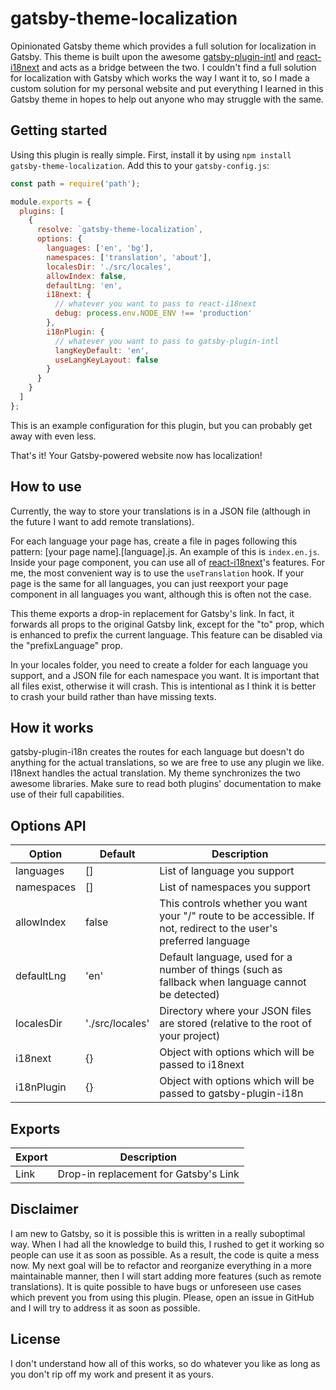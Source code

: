 # gatsby-theme-localization
Opinionated Gatsby theme which provides a full solution for localization in Gatsby. This theme is built upon the awesome [gatsby-plugin-intl](https://www.npmjs.com/package/gatsby-plugin-i18n) and [react-i18next](https://react.i18next.com/) and acts as a bridge between the two. I couldn't find a full solution for localization with Gatsby which works the way I want it to, so I made a custom solution for my personal website and put everything I learned in this Gatsby theme in hopes to help out anyone who may struggle with the same.

## Getting started
Using this plugin is really simple. First, install it by using `npm install gatsby-theme-localization`.
Add this to your `gatsby-config.js`:
```javascript
const path = require('path');

module.exports = {
  plugins: [
    {
      resolve: `gatsby-theme-localization`,
      options: {
        languages: ['en', 'bg'],
        namespaces: ['translation', 'about'],
        localesDir: './src/locales',
        allowIndex: false,
        defaultLng: 'en',
        i18next: {
          // whatever you want to pass to react-i18next
          debug: process.env.NODE_ENV !== 'production'
        },
        i18nPlugin: {
          // whatever you want to pass to gatsby-plugin-intl
          langKeyDefault: 'en',
          useLangKeyLayout: false
        }
      }
    }
  ]
};
```

This is an example configuration for this plugin, but you can probably get away with even less.

That's it! Your Gatsby-powered website now has localization!

## How to use
Currently, the way to store your translations is in a JSON file (although in the future I want to add remote translations).

For each language your page has, create a file in pages following this pattern: [your page name].[language].js.
An example of this is `index.en.js`. Inside your page component, you can use all of [react-i18next](https://react.i18next.com/)'s features. For me, the most convenient way is to use the `useTranslation` hook. If your page is the same for all languages, you can just reexport your page component in all languages you want, although this is often not the case.

This theme exports a drop-in replacement for Gatsby's link. In fact, it forwards all props to the original Gatsby link, except for the "to" prop, which is enhanced to prefix the current language. This feature can be disabled via the "prefixLanguage" prop.

In your locales folder, you need to create a folder for each language you support, and a JSON file for each namespace you want. It is important that all files exist, otherwise it will crash. This is intentional as I think it is better to crash your build rather than have missing texts.

## How it works
gatsby-plugin-i18n creates the routes for each language but doesn't do anything for the actual translations, so we are free to use any plugin we like. I18next handles the actual translation. My theme synchronizes the two awesome libraries.
Make sure to read both plugins' documentation to make use of their full capabilities. 

## Options API
| Option     | Default         | Description                                                                                                        |
|------------|-----------------|--------------------------------------------------------------------------------------------------------------------|
| languages  | []              | List of language you support                                                                                       |
| namespaces | []              | List of namespaces you support                                                                                     |
| allowIndex | false           | This controls whether you want your "/" route to be accessible. If not, redirect to the user's preferred language |
| defaultLng | 'en'            | Default language, used for a number of things (such as fallback when language cannot be detected)                  |
| localesDir | './src/locales' | Directory where your JSON files are stored (relative to the root of your project)                                  |
| i18next    | {}              | Object with options which will be passed to i18next                                                                |
| i18nPlugin | {}              | Object with options which will be passed to gatsby-plugin-i18n                                                     |

## Exports
| Export | Description                           |
|--------|---------------------------------------|
| Link   | Drop-in replacement for Gatsby's Link |

## Disclaimer
I am new to Gatsby, so it is possible this is written in a really suboptimal way. When I had all the knowledge to build this, I rushed to get it working so people can use it as soon as possible. As a result, the code is quite a mess now. My next goal will be to refactor and reorganize everything in a more maintainable manner, then I will start adding more features (such as remote translations). It is quite possible to have bugs or unforeseen use cases which prevent you from using this plugin. Please, open an issue in GitHub and I will try to address it as soon as possible.

## License
I don't understand how all of this works, so do whatever you like as long as you don't rip off my work and present it as yours.